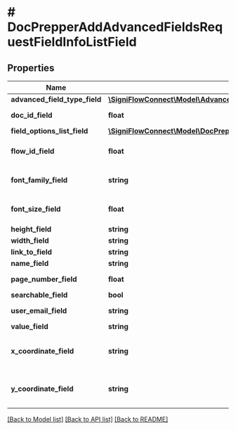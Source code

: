 # # DocPrepperAddAdvancedFieldsRequestFieldInfoListField

## Properties

Name | Type | Description | Notes
------------ | ------------- | ------------- | -------------
**advanced_field_type_field** | [**\SigniFlowConnect\Model\AdvancedFieldType**](AdvancedFieldType.md) |  |
**doc_id_field** | **float** | Document ID field. |
**field_options_list_field** | [**\SigniFlowConnect\Model\DocPrepperAddAdvancedFieldsRequestFieldOptionsListField[]**](DocPrepperAddAdvancedFieldsRequestFieldOptionsListField.md) |  | [optional]
**flow_id_field** | **float** | Document Flow ID field. |
**font_family_field** | **string** | Font family of the text in the field |
**font_size_field** | **float** | Font size of the text in the field |
**height_field** | **string** | Field height |
**width_field** | **string** | Field Width |
**link_to_field** | **string** |  |
**name_field** | **string** |  |
**page_number_field** | **float** | Field page number. |
**searchable_field** | **bool** |  |
**user_email_field** | **string** | User email address. |
**value_field** | **string** |  |
**x_coordinate_field** | **string** | X-coordinates of field on the page |
**y_coordinate_field** | **string** | Y-coordinates of field on the page |

[[Back to Model list]](../../README.md#models) [[Back to API list]](../../README.md#endpoints) [[Back to README]](../../README.md)
